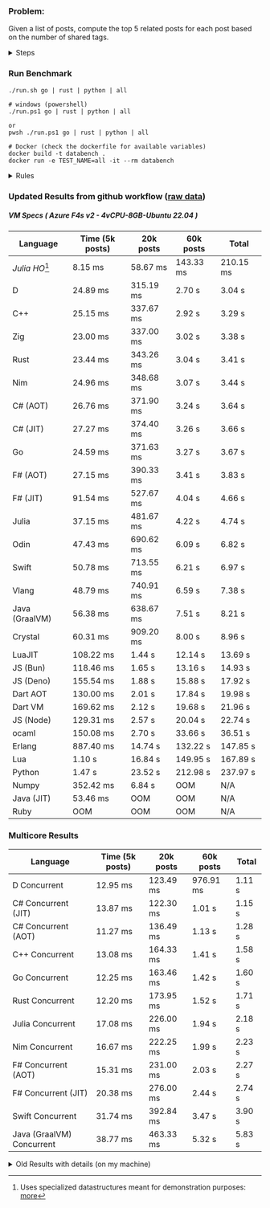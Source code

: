 ### Problem:

Given a list of posts, compute the top 5 related posts for each post based on the number of shared tags.

<details>
<summary> Steps </summary>

-   Read the posts JSON file.
-   Iterate over the posts and populate a map containing: `tag -> List<int>`, with the int representing the post index of each post with that tag.
-   Iterate over the posts and for each post:
    -   Create a map: `PostIndex -> int` to track the number of shared tags
    -   For each tag, Iterate over the posts that have that tag
    -   For each post, increment the shared tag count in the map.
-   Sort the related posts by the number of shared tags.
-   Write the top 5 related posts for each post to a new JSON file.
</details>

### Run Benchmark

```
./run.sh go | rust | python | all

# windows (powershell)
./run.ps1 go | rust | python | all

or
pwsh ./run.ps1 go | rust | python | all

# Docker (check the dockerfile for available variables)
docker build -t databench .
docker run -e TEST_NAME=all -it --rm databench
```

<details>
<summary> Rules </summary>

<h3>No:</h3>

-   FFI (including assembly inlining)
-   Unsafe code blocks
-   Custom benchmarking
-   Disabling runtime checks (bounds etc)
-   Specific hardware targeting
-   SIMD for single threaded solutions
-   Hardcoding number of posts
-   Lazy evaluation (Unless results are computed at runtime and timed)
-   Computation Caching

<h3>Must:</h3>

-   Support up to 100,000 posts
-   Support UTF8 strings
-   Parse json at runtime
-   Support up to 100 tags
-   Use a stable release of the compiler/runtime
-   Represent tags as strings
-   Be production ready
-   Use less than 8GB of memory
</details>

### Updated Results from github workflow ([raw data](https://github.com/jinyus/related_post_gen/blob/main/raw_results.md))

##### VM Specs ( Azure F4s v2 - 4vCPU-8GB-Ubuntu 22.04 )

| Language       | Time (5k posts)                       | 20k posts                              | 60k posts                           | Total     |
| -------------- | ------------------------------------- | -------------------------------------- | ----------------------------------- | --------- |
| _Julia HO_[^1] | 8.15 ms | 58.67 ms | 143.33 ms | 210.15 ms |
| D | 24.89 ms | 315.19 ms | 2.70 s | 3.04 s |
| C++ | 25.15 ms | 337.67 ms | 2.92 s | 3.29 s |
| Zig | 23.00 ms | 337.00 ms | 3.02 s | 3.38 s |
| Rust | 23.44 ms | 343.26 ms | 3.04 s | 3.41 s |
| Nim | 24.96 ms | 348.68 ms | 3.07 s | 3.44 s |
| C# (AOT) | 26.76 ms | 371.90 ms | 3.24 s | 3.64 s |
| C# (JIT) | 27.27 ms | 374.40 ms | 3.26 s | 3.66 s |
| Go | 24.59 ms | 371.63 ms | 3.27 s | 3.67 s |
| F# (AOT) | 27.15 ms | 390.33 ms | 3.41 s | 3.83 s |
| F# (JIT) | 91.54 ms | 527.67 ms | 4.04 s | 4.66 s |
| Julia | 37.15 ms | 481.67 ms | 4.22 s | 4.74 s |
| Odin | 47.43 ms | 690.62 ms | 6.09 s | 6.82 s |
| Swift | 50.78 ms | 713.55 ms | 6.21 s | 6.97 s |
| Vlang | 48.79 ms | 740.91 ms | 6.59 s | 7.38 s |
| Java (GraalVM) | 56.38 ms | 638.67 ms | 7.51 s | 8.21 s |
| Crystal | 60.31 ms | 909.20 ms | 8.00 s | 8.96 s |
| LuaJIT | 108.22 ms | 1.44 s | 12.14 s | 13.69 s |
| JS (Bun) | 118.46 ms | 1.65 s | 13.16 s | 14.93 s |
| JS (Deno) | 155.54 ms | 1.88 s | 15.88 s | 17.92 s |
| Dart AOT | 130.00 ms | 2.01 s | 17.84 s | 19.98 s |
| Dart VM | 169.62 ms | 2.12 s | 19.68 s | 21.96 s |
| JS (Node) | 129.31 ms | 2.57 s | 20.04 s | 22.74 s |
| ocaml | 150.08 ms | 2.70 s | 33.66 s | 36.51 s |
| Erlang | 887.40 ms | 14.74 s | 132.22 s | 147.85 s |
| Lua | 1.10 s | 16.84 s | 149.95 s | 167.89 s |
| Python | 1.47 s | 23.52 s | 212.98 s | 237.97 s |
| Numpy | 352.42 ms | 6.84 s | OOM | N/A |
| Java (JIT) | 53.46 ms | OOM | OOM | N/A |
| Ruby | OOM | OOM | OOM | N/A |

### Multicore Results

| Language       | Time (5k posts) | 20k posts        | 60k posts        | Total     |
| -------------- | --------------- | ---------------- | ---------------- | --------- |
| D Concurrent | 12.95 ms | 123.49 ms | 976.91 ms | 1.11 s |
| C# Concurrent (JIT) | 13.87 ms | 122.30 ms | 1.01 s | 1.15 s |
| C# Concurrent (AOT) | 11.27 ms | 136.49 ms | 1.13 s | 1.28 s |
| C++ Concurrent | 13.08 ms | 164.33 ms | 1.41 s | 1.58 s |
| Go Concurrent | 12.25 ms | 163.46 ms | 1.42 s | 1.60 s |
| Rust Concurrent | 12.20 ms | 173.95 ms | 1.52 s | 1.71 s |
| Julia Concurrent | 17.08 ms | 226.00 ms | 1.94 s | 2.18 s |
| Nim Concurrent | 16.67 ms | 222.25 ms | 1.99 s | 2.23 s |
| F# Concurrent (AOT) | 15.31 ms | 231.00 ms | 2.03 s | 2.27 s |
| F# Concurrent (JIT) | 20.38 ms | 276.00 ms | 2.44 s | 2.74 s |
| Swift Concurrent | 31.74 ms | 392.84 ms | 3.47 s | 3.90 s |
| Java (GraalVM) Concurrent | 38.77 ms | 463.33 ms | 5.32 s | 5.83 s |

<details>
<summary> Old Results with details (on my machine) </summary>

| Language   | Processing Time | Total (+ I/O) | Details                                                                                                                                                                                                                                                                                         |
| ---------- | --------------- | ------------- | ----------------------------------------------------------------------------------------------------------------------------------------------------------------------------------------------------------------------------------------------------------------------------------------------- |
| Rust       | -               | 4.5s          | Initial                                                                                                                                                                                                                                                                                         |
| Rust v2    | -               | 2.60s         | Replace std HashMap with fxHashMap by [phazer99](https://www.reddit.com/r/rust/comments/16plgok/comment/k1rtr4x/?utm_source=share&utm_medium=web2x&context=3)                                                                                                                                   |
| Rust v3    | -               | 1.28s         | Preallocate and reuse map and unstable sort by [vdrmn](https://www.reddit.com/r/rust/comments/16plgok/comment/k1rzo7g/?utm_source=share&utm_medium=web2x&context=3) and [Darksonn](https://www.reddit.com/r/rust/comments/16plgok/comment/k1rzwdx/?utm_source=share&utm_medium=web2x&context=3) |
| Rust v4    | -               | 0.13s         | Use Post index as key instead of Pointer and Binary Heap by [RB5009](https://www.reddit.com/r/rust/comments/16plgok/comment/k1s5ea0/?utm_source=share&utm_medium=web2x&context=3)                                                                                                               |
| Rust v5    | 38ms            | 52ms          | Rm hashing from loop and use vec[count] instead of map[index]count by RB5009                                                                                                                                                                                                                    |
| Rust v6    | 23ms            | 36ms          | Optimized Binary Heap Ops by [scottlamb](https://github.com/jinyus/related_post_gen/pull/12)                                                                                                                                                                                                    |
| Rust Rayon | 9ms             | 22ms          | Parallelize by [masmullin2000](https://github.com/jinyus/related_post_gen/pull/4)                                                                                                                                                                                                               |
| Rust Rayon | 8ms             | 22ms          | Remove comparison out of hot loop                                                                                                                                                                                                                                                               |
| ⠀          | ⠀               | ⠀             | ⠀                                                                                                                                                                                                                                                                                               |
| Go         | -               | 1.5s          | Initial                                                                                                                                                                                                                                                                                         |
| Go v2      | -               | 80ms          | Add rust optimizations                                                                                                                                                                                                                                                                          |
| Go v3      | 56ms            | 70ms          | Use goccy/go-json                                                                                                                                                                                                                                                                               |
| Go v3      | 34ms            | 55ms          | Use generic binaryheap by [DrBlury](https://github.com/jinyus/related_post_gen/pull/7)                                                                                                                                                                                                          |
| Go v4      | 26ms            | 50ms          | Replace binary heap with custom priority queue                                                                                                                                                                                                                                                  |
| Go v5      | 20ms            | 43ms          | Remove comparison out of hot loop                                                                                                                                                                                                                                                               |
| Go Con     | 10ms            | 33ms          | Go concurrency by [tirprox](https://github.com/jinyus/related_post_gen/pull/17) and [DrBlury](https://github.com/jinyus/related_post_gen/pull/8)                                                                                                                                                |
| Go Con v2  | 5ms             | 29ms          | Use arena, use waitgroup, rm binheap by [DrBlury](https://github.com/jinyus/related_post_gen/pull/20)                                                                                                                                                                                           |
| ⠀          | ⠀               | ⠀             | ⠀                                                                                                                                                                                                                                                                                               |
| Python     | -               | 7.81s         | Initial                                                                                                                                                                                                                                                                                         |
| Python v2  | 1.35s           | 1.53s         | Add rust optimizations by [dave-andersen](https://github.com/jinyus/related_post_gen/pull/10)                                                                                                                                                                                                   |
| Numpy      | 0.57s           | 0.85s         | Numpy implementation by [Copper280z](https://github.com/jinyus/related_post_gen/pull/11)                                                                                                                                                                                                        |
| ⠀          | ⠀               | ⠀             | ⠀                                                                                                                                                                                                                                                                                               |
| Crystal    | 50ms            | 96ms          | Inital w/ previous optimizations                                                                                                                                                                                                                                                                |
| Crystal v2 | 33ms            | 72ms          | Replace binary heap with custom priority queue                                                                                                                                                                                                                                                  |
| ⠀          | ⠀               | ⠀             | ⠀                                                                                                                                                                                                                                                                                               |
| Odin       | 110ms           | 397ms         | Ported from golang code                                                                                                                                                                                                                                                                         |
| Odin v2    | 104ms           | 404ms         | Remove comparison out of hot loop                                                                                                                                                                                                                                                               |
| ⠀          | ⠀               | ⠀             | ⠀                                                                                                                                                                                                                                                                                               |
| Dart VM    | 125ms           | 530ms         | Ported from golang code                                                                                                                                                                                                                                                                         |
| Dart bin   | 274ms           | 360ms         | Compiled executable                                                                                                                                                                                                                                                                             |
| ⠀          | ⠀               | ⠀             | ⠀                                                                                                                                                                                                                                                                                               |
| Vlang      | 339ms           | 560ms         | Ported from golang code                                                                                                                                                                                                                                                                         |
| ⠀          | ⠀               | ⠀             | ⠀                                                                                                                                                                                                                                                                                               |
| Zig        | 80ms            | 110ms         | Provided by [akhildevelops](https://github.com/jinyus/related_post_gen/pull/30)                                                                                                                                                                                                                 |

</details>

[^1]: Uses specialized datastructures meant for demonstration purposes: [more](https://github.com/LilithHafner/Jokes/tree/main/SuperDataStructures.jl)
